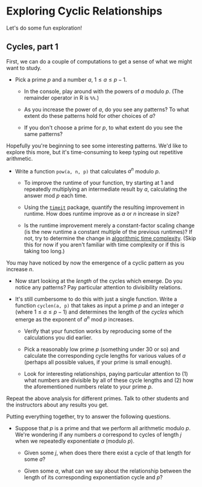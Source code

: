 Exploring Cyclic Relationships
==============================

Let's do some fun exploration!

<!-- Toward Fermat's little theorem -->

Cycles, part 1
--------------

First, we can do a couple of computations to get a sense of what we might want to study.

* Pick a prime $p$ and a number $a$, $1 \le a \le p-1$.

	* In the console, play around with the powers of $a$ modulo $p$. (The remainder operator in R is `%%`.)

	* As you increase the power of $a$, do you see any patterns? To what extent do these patterns hold for other choices of $a$?

	* If you don't choose a prime for $p$, to what extent do you see the same patterns?

Hopefully you're beginning to see some interesting patterns. We'd like to explore this more, but it's time-consuming to keep typing out repetitive arithmetic.

* Write a function `pow(a, n, p)` that calculates $a^n$ modulo $p$.

	* To improve the runtime of your function, try starting at 1 and repeatedly multiplying an intermediate result by $a$, calculating the answer mod $p$ each time.

	* Using the [`timeit`](https://cran.r-project.org/web/packages/timeit/index.html) package, quantify the resulting improvement in runtime. How does runtime improve as $a$ or $n$ increase in size?

	* Is the runtime improvement merely a constant-factor scaling change (is the new runtime a constant multiple of the previous runtimes)? If not, try to determine the change in [algorithmic time complexity](https://en.wikipedia.org/wiki/Time_complexity). (Skip this for now if you aren't familiar with time complexity or if this is taking too long.)

You may have noticed by now the emergence of a cyclic pattern as you increase $n$.

* Now start looking at the *length* of the cycles which emerge. Do you notice any patterns? Pay particular attention to divisibility relations.

* It's still cumbersome to do this with just a single function. Write a function `cyclen(a, p)` that takes as input a prime $p$ and an integer $a$ (where $1 \le a \le p-1$) and determines the length of the *cycles* which emerge as the exponent of $a^n$ mod $p$ increases.

	* Verify that your function works by reproducing some of the calculations you did earlier.

	* Pick a reasonably low prime $p$ (something under 30 or so) and calculate the corresponding cycle lengths for various values of $a$ (perhaps all possible values, if your prime is small enough).

	* Look for interesting relationships, paying particular attention to (1) what numbers are divisible by all of these cycle lengths and (2) how the aforementioned numbers relate to your prime $p$.

Repeat the above analysis for different primes. Talk to other students and the instructors about any results you get.

Putting everything together, try to answer the following questions.

* Suppose that $p$ is a prime and that we perform all arithmetic modulo $p$. We're wondering if any numbers $a$ correspond to cycles of length $j$ when we repeatedly exponentiate $a$ (modulo $p$).

	* Given some $j$, when does there there exist a cycle of that length for some $a$?

	* Given some $a$, what can we say about the relationship between the length of its corresponding exponentiation cycle and $p$?